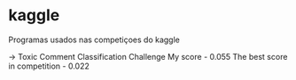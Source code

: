 # kaggle
Programas usados nas competiçoes do kaggle

->  Toxic Comment Classification Challenge 
      My score - 0.055
      The best score in competition - 0.022
